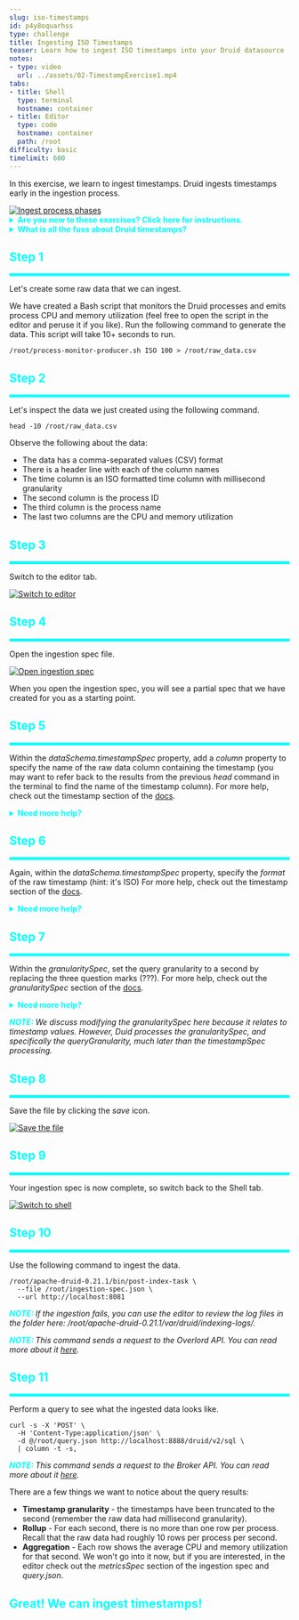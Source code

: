 ```yaml
---
slug: iso-timestamps
id: p4y8oquarhss
type: challenge
title: Ingesting ISO Timestamps
teaser: Learn how to ingest ISO timestamps into your Druid datasource
notes:
- type: video
  url: ../assets/02-TimestampExercise1.mp4
tabs:
- title: Shell
  type: terminal
  hostname: container
- title: Editor
  type: code
  hostname: container
  path: /root
difficulty: basic
timelimit: 600
---
```


In this exercise, we learn to ingest timestamps.
Druid ingests timestamps early in the ingestion process.

<a href="#img-1">
  <img alt="Ingest process phases" src="../assets/IngestionPhases.png" />
</a>

<a href="#" class="lightbox" id="img-1">
  <img alt="Ingest process phases" src="../assets/IngestionPhases.png" />
</a>

<details>
  <summary style="color:cyan"><b>Are you new to these exercises? Click here for instructions.</b></summary>
<hr style="color:cyan">
These exercises allow you to actually <i>do</i> the tasks involved in learning Druid within the comfort of your browser!<br><br>
Click on the command boxes to copy the commands to your clipboard.
Then, paste the commands in the terminal to execute them.<br><br>
Some of the steps of the exercise will require using browser tabs external to the exercise tab.
When necessary, the exercise will explain how to open these external tabs.
When working in other browser tabs, you will want to switch back and forth between the tabs.<br><br>
That's all there is to it! Enjoy!
<hr style="color:cyan">
</details>


<details>
  <summary style="color:cyan"><b>What is all the fuss about Druid timestamps?</b></summary>
<hr style="color:cyan">
In Druid, timestamps are the primary organizing values for the data.
Virtually all Druid queries require a timestamp specification in the <i>WHERE</i> clause, so it's important to think carefully about what the timestamps look like.
The ingestion spec allows us to:
<ul>
  <li>Identify the column in the raw data that contains the timestamp</li>
  <li>Specify the format of the raw data timestamp</li>
  <li>Set the granularity of the timestamp allowing Druid to aggregate rows</li>
</ul>
Note that these ingestion spec capabilities allow us to apply several ingestion principles:
<ul>
  <li>Principle 1 - possibly denormalize raw data to "Create each table datasource for a specific set of query shapes"</li>
  <li>Principle 2 - put the timestamp into a known format to "Transform data, as much as possible, before storage"</li>
  <li>Principle 5 - choose appropriate query granularity to “Combine rows using query time granularity, approximation and rollup”</li>
</ul>
Remember, following these principles, we can create lean tables that are scalable and provide fast access.
<hr style="color:cyan">
</details>


<h2 style="color:cyan">Step 1</h2><hr style="color:cyan;background-color:cyan;height:5px">

Let's create some raw data that we can ingest.

We have created a Bash script that monitors the Druid processes and emits process CPU and memory utilization (feel free to open the script in the editor and peruse it if you like).
Run the following command to generate the data. This script will take 10+ seconds to run.

```
/root/process-monitor-producer.sh ISO 100 > /root/raw_data.csv
```

<h2 style="color:cyan">Step 2</h2><hr style="color:cyan;background-color:cyan;height:5px">

Let's inspect the data we just created using the following command.

```
head -10 /root/raw_data.csv
```

Observe the following about the data:
<ul>
  <li>The data has a comma-separated values (CSV) format
  <li>There is a header line with each of the column names</li>
  <li>The time column is an ISO formatted time column with millisecond granularity</li>
  <li>The second column is the process ID</li>
  <li>The third column is the process name</li>
  <li>The last two columns are the CPU and memory utilization</li>
</ul>

<h2 style="color:cyan">Step 3</h2><hr style="color:cyan;background-color:cyan;height:5px">

Switch to the editor tab.

<a href="#img-2">
  <img alt="Switch to editor" src="../assets/EditorTab.png" />
</a>

<a href="#" class="lightbox" id="img-2">
  <img alt="Switch to editor" src="../assets/EditorTab.png" />
</a>

<h2 style="color:cyan">Step 4</h2><hr style="color:cyan;background-color:cyan;height:5px">

Open the ingestion spec file.

<a href="#img-3">
  <img alt="Open ingestion spec" src="../assets/OpenIngestionSpec.png" />
</a>

<a href="#" class="lightbox" id="img-3">
  <img alt="Open ingestion spec" src="../assets/OpenIngestionSpec.png" />
</a>

When you open the ingestion spec, you will see a partial spec that we have created for you as a starting point.

<h2 style="color:cyan">Step 5</h2><hr style="color:cyan;background-color:cyan;height:5px">

Within the _dataSchema.timestampSpec_ property, add a _column_ property to specify the name of the raw data column containing the timestamp (you may want to refer back to the results from the previous _head_ command in the terminal to find the name of the timestamp column).
For more help, check out the timestamp section of the [docs](https://druid.apache.org/docs/latest/ingestion/ingestion-spec.html#timestampspec).


<details>
  <summary style="color:cyan"><b>Need more help?</b></summary>
<hr style="color:cyan">
You want the <i>timestampSpec</i> to look like this:
<pre><code>"timestampSpec": {
    "column": "time"
},
</code></pre>
<hr style="color:cyan">
</details>

<h2 style="color:cyan">Step 6</h2><hr style="color:cyan;background-color:cyan;height:5px">

Again, within the _dataSchema.timestampSpec_ property, specify the _format_ of the raw timestamp (hint: it's ISO)
For more help, check out the timestamp section of the [docs](https://druid.apache.org/docs/latest/ingestion/ingestion-spec.html#timestampspec).

<details>
  <summary style="color:cyan"><b>Need more help?</b></summary>
<hr style="color:cyan">
You want the <i>timestampSpec</i> to look like this (don't forget the comma at the end of the <i>column</i> property line):
<pre><code>"timestampSpec": {
    "column": "time",
    "format": "iso"
},
</code></pre>
<hr style="color:cyan">
</details>

<h2 style="color:cyan">Step 7</h2><hr style="color:cyan;background-color:cyan;height:5px">

Within the _granularitySpec_, set the query granularity to a second by replacing the three question marks (???).
For more help, check out the _granularitySpec_ section of the [docs](https://druid.apache.org/docs/latest/ingestion/ingestion-spec.html#granularityspec).

<details>
  <summary style="color:cyan"><b>Need more help?</b></summary>
<hr style="color:cyan">
Locate the <i>dataSchema.granularitySpec.queryGranularity</i> property and replace the question marks with the granularity (i.e., <i>second</i>) so that the <i>granularitySpec</i> looks like this.
<pre><code>"granularitySpec": {
    "segmentGranularity": "day",
    "queryGranularity": "second",
    "rollup": true
}
</code></pre>
<hr style="color:cyan">
</details>

<p><span style="color:cyan"><strong><em>NOTE: </em></strong></span> <i>We discuss modifying the granularitySpec here because it relates to timestamp values.
However, Duid processes the granularitySpec, and specifically the queryGranularity, much later than the timestampSpec processing.
</i></p>

<h2 style="color:cyan">Step 8</h2><hr style="color:cyan;background-color:cyan;height:5px">

Save the file by clicking the _save_ icon.

<a href="#img-5">
  <img alt="Save the file" src="../assets/SaveFile.png" />
</a>

<a href="#" class="lightbox" id="img-5">
  <img alt="Save the file" src="../assets/SaveFile.png" />
</a>

<h2 style="color:cyan">Step 9</h2><hr style="color:cyan;background-color:cyan;height:5px">

Your ingestion spec is now complete, so switch back to the Shell tab.

<a href="#img-6">
  <img alt="Switch to shell" src="../assets/ShellTab.png" />
</a>

<a href="#" class="lightbox" id="img-6">
  <img alt="Switch to shell" src="../assets/ShellTab.png" />
</a>

<h2 style="color:cyan">Step 10</h2><hr style="color:cyan;background-color:cyan;height:5px">

Use the following command to ingest the data.

```
/root/apache-druid-0.21.1/bin/post-index-task \
  --file /root/ingestion-spec.json \
  --url http://localhost:8081
```

<p><span style="color:cyan"><strong><em>NOTE: </em></strong></span><i>If the ingestion fails, you can use the editor to review the log files in the folder here: /root/apache-druid-0.21.1/var/druid/indexing-logs/.
</i></p>

<p><span style="color:cyan"><strong><em>NOTE: </em></strong></span> <i>This command sends a request to the Overlord API.
You can read more about it <a href="https://druid.apache.org/docs/latest/ingestion/tasks.html#task-api" target="_blank">here</a>.
</i></p>


<h2 style="color:cyan">Step 11</h2><hr style="color:cyan;background-color:cyan;height:5px">

Perform a query to see what the ingested data looks like.

```
curl -s -X 'POST' \
  -H 'Content-Type:application/json' \
  -d @/root/query.json http://localhost:8888/druid/v2/sql \
  | column -t -s,
```

<p><span style="color:cyan"><strong><em>NOTE: </em></strong></span> <i>This command sends a request to the Broker API.
You can read more about it <a href="https://druid.apache.org/docs/latest/tutorials/tutorial-query.html#query-sql-over-http" target="_blank">here</a>.
</i></p>

There are a few things we want to notice about the query results:
<ul>
  <li><b>Timestamp granularity</b> - the timestamps have been truncated to the second (remember the raw data had millisecond granularity).</li>
  <li><b>Rollup</b> - For each second, there is no more than one row per process. Recall that the raw data had roughly 10 rows per process per second.</li>
  <li><b>Aggregation</b> - Each row shows the average CPU and memory utilization for that second. We won't go into it now, but if you are interested, in the editor check out the <i>metricsSpec</i> section of the ingestion spec and <i>query.json</i>.</li>
</ul>


<h2 style="color:cyan">Great! We can ingest timestamps!</h2>

<style type="text/css" rel="stylesheet">
.lightbox { display: none; position: fixed; justify-content: center; align-items: center; z-index: 999; top: 0; left: 0; right: 0; bottom: 0; padding: 1rem; background: rgba(0, 0, 0, 0.8); }
.lightbox:target { display: flex; }
.lightbox img { max-height: 100% }
.thumbnail:hover {
    position:fixed;
    top:-25px;
    left:-35px;
    width:500px;
    height:auto;
    display:block;
    z-index:999;
}
</style>
